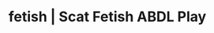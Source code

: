 ---
categories:
- NSFW Art
- ASMR Porn
- Nerdy Seduction
- Spiritual Kink
- Mindful Kink
image: /assets/images/1747714185933.webp
layout: post
schema:
  description: Premium adult content featuring ABDL Play, Scat Fetish. High-quality
    visuals with provocative themes.
  keywords:
  - Immersive Erotica
  - Alt Romance
  - ABDL Play
  - Scat Fetish
  - Sapphic Desires
  - E-Girl Erotica
  - Queer Kinks
  name: 1747714185933 | ABDL Play Scat Fetish
  type: VisualArtwork
seo:
  description: Featured content with premium ABDL Play, Scat Fetish. HD images available.
  keywords: ABDL Play, Scat Fetish
  og_image: /assets/images/1747714185933.webp
  schema_type: VisualArtwork
tags:
- '#fetish'
- ABDL Play
- Scat Fetish
title: fetish | Scat Fetish ABDL Play
---